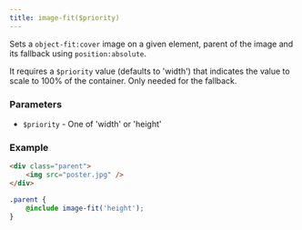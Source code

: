 ```yaml
---
title: image-fit($priority)
---
```


Sets a `object-fit:cover` image on a given element, parent of the image and its fallback using `position:absolute`.

It requires a `$priority` value (defaults to 'width') that indicates the value to scale to 100% of the container. Only needed for the fallback.

### Parameters
- `$priority` - One of 'width' or 'height'

### Example

```html
<div class="parent">
    <img src="poster.jpg" />
</div>
```

```scss
.parent {
    @include image-fit('height');
}
```
